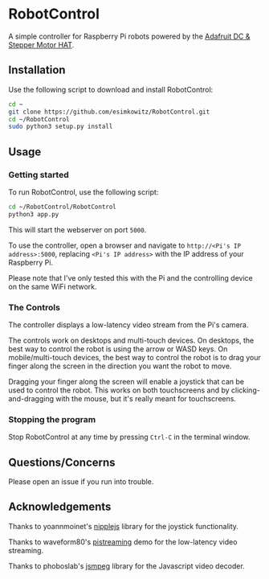 # RobotControl

A simple controller for Raspberry Pi robots powered by the [Adafruit DC & Stepper Motor HAT](https://www.adafruit.com/product/2348).

## Installation

Use the following script to download and install RobotControl:

```bash
cd ~
git clone https://github.com/esimkowitz/RobotControl.git
cd ~/RobotControl
sudo python3 setup.py install
```

## Usage

### Getting started

To run RobotControl, use the following script:

```bash
cd ~/RobotControl/RobotControl
python3 app.py
```

This will start the webserver on port ``5000``.

To use the controller, open a browser and navigate to ``http://<Pi's IP address>:5000``, replacing ``<Pi's IP address>`` with the IP address of your Raspberry Pi.

Please note that I've only tested this with the Pi and the controlling device on the same WiFi network.

### The Controls

The controller displays a low-latency video stream from the Pi's camera.

The controls work on desktops and multi-touch devices. On desktops, the best way to control the robot is using the arrow or WASD keys. On mobile/multi-touch devices, the best way to control the robot is to drag your finger along the screen in the direction you want the robot to move. 

Dragging your finger along the screen will enable a joystick that can be used to control the robot. This works on both touchscreens and by clicking-and-dragging with the mouse, but it's really meant for touchscreens.

### Stopping the program

Stop RobotControl at any time by pressing ``Ctrl-C`` in the terminal window.

## Questions/Concerns

Please open an issue if you run into trouble.

## Acknowledgements

Thanks to yoannmoinet's [nipplejs](https://github.com/yoannmoinet/nipplejs) library for the joystick functionality.

Thanks to waveform80's [pistreaming](https://github.com/waveform80/pistreaming) demo for the low-latency video streaming.

Thanks to phoboslab's [jsmpeg](https://github.com/phoboslab/jsmpeg) library for the Javascript video decoder.